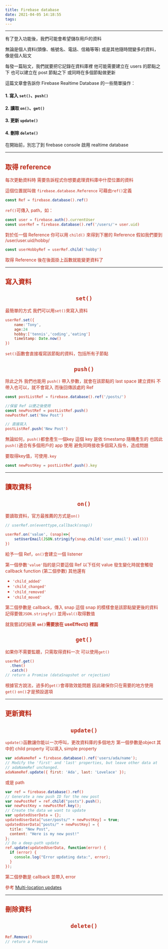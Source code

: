 ```yaml
---
title: Firebase database 
date: 2021-04-05 14:18:55
tags:
---
```

***

有了登入功能後，我們可能會希望儲存用戶的資料

無論是個人資料(頭像、帳號名、電話、信箱等等)
或是其他隨時間變多的資料，像是個人貼文

每發一篇貼文，我們就要把它記錄在資料庫裡
他可能需要建立在 users 的節點之下
也可以建立在 post 節點之下
或同時在多個節點做更新

這篇文章會告訴你 Firebase Realtime Database 的一些簡單操作：

#### 1. 寫入 `set()`、`push()`
#### 2. 讀取 `on()`、`get()`
#### 3. 更新 `update()`
#### 4. 刪除 `delete()`

在開始前，別忘了到 firebase console 啟用 realtime database

***

## <font color="#BC2C1A"> 取得 reference

每次更動資料時
需要告訴程式你想要處理資料庫中什麼位置的資料

這個位置就叫做 `firebase.database.Reference`
可藉由`ref()`定義

```javascript
const Ref = firebase.database().ref()
```

`ref()`可傳入 path，如：

```javascript
const user = firebase.auth().currentUser
const userRef = firebase.database().ref('/users/'+ user.uid)

```

對於任一個 Reference
你可以用 `child()` 來得到下層的 Reference
假如我們要到 /user/user.uid/hobby/

```javascript
const userHobbyRef = userRef.child('hobby')
```

取得 Reference 後在後面掛上函數就能變更資料了

***

## <font color="#BC2C1A"> 寫入資料

## <center> `set()`</center>

最簡單的方式
我們可以用`set()`來寫入資料

```javascript
userRef.set({
	name:'Tony',
	age:24
	hobby:['tennis','coding','eating']
	timeStamp: Date.now()
})
```
`set()`函數會直接複寫該節點的資料，包括所有子節點

## <center> `push()`</center>

除此之外
我們也能用 `push()`
帶入參數，就會在該節點的 last space 建立資料
不帶入也可以，就不會寫入
而後回傳該處的 Ref

```javascript
const postListRef = firebase.database().ref('/posts/')

//保留 Ref 以便之後使用
const newPostRef = postListRef.push()
newPostRef.set('New Post')

// 直接寫入
postListRef.push('New Post')
```

無論如何，`push()`都會產生一個key
這個 key 是依 timestamp 隨機產生的
也因此`push()`適合有多個用戶的 app 使用
避免同時接收多個寫入指令，造成問題

要取得key值，可使用`.key`

```javascript
const newPostKey = postListRef.push().key
```
 
***

## <font color="#BC2C1A"> 讀取資料

## <center> `on()`</center>

要讀取資料，官方最推薦的方式是`on()`

```javascript
// userRef.on(eventtype,callback(snap))

userRef.on('value', (snap)=>{
	setUserEmail(JSON.stringify(snap.child('user_email').val()))
})
```

給予一個 Ref，`on()`會建立一個 listener

第一個參數`'value'`指的是只要這個 Ref 以下任何 value 發生變化時就會觸發 callback function (第二個參數)
其他還有 
- `'child_added'` 
- `'child_changed'` 
- `'child_removed'` 
- `'child_moved'` 

第二個參數是 callback，傳入 snap
這個 snap 的模樣會是該節點變更後的資料
記得要做`JSON.stringfy()`
並用`val()`取得數值

就我嘗試的結果
**`on()`需要放在 useEffect() 裡面**

## <center> `get()`</center>

如果你不需要監聽，只需取得資料一次
可以使用`get()`

```javascript
userRef.get()
  .then()
  .catch()
// return a Promise (dataSnapshot or rejection)
```

根據官方說法，過多的`get()`會導致效能問題
因此確保你只在需要的地方使用`get()`
`on()`才是預設選項

***

## <font color="#BC2C1A"> 更新資料

## <center> `update()`</center>

`update()`函數讓你能以一次呼叫，更改資料庫的多個地方
第一個參數是object
其中的 child property 可以填入 simple property

```javascript
var adaNameRef = firebase.database().ref('users/ada/name');
// Modify the 'first' and 'last' properties, but leave other data at
// adaNameRef unchanged.
adaNameRef.update({ first: 'Ada', last: 'Lovelace' });
```

或是 path

```javascript
var ref = firebase.database().ref()
// Generate a new push ID for the new post
var newPostRef = ref.child("posts").push();
var newPostKey = newPostRef.key();
// Create the data we want to update
var updatedUserData = {};
updatedUserData["user/posts/" + newPostKey] = true;
updatedUserData["posts/" + newPostKey] = {
  title: "New Post",
  content: "Here is my new post!"
};
// Do a deep-path update
ref.update(updatedUserData, function(error) {
  if (error) {
    console.log("Error updating data:", error);
  }
});
```

第二個參數是 callback 並帶入 error

參考 [Multi-location updates](https://firebase.googleblog.com/2015/09/introducing-multi-location-updates-and_86.html)

***

## <font color="#BC2C1A"> 刪除資料

## <center> `delete()`</center>

```javascript
Ref.Remove()
// return a Promise
```



